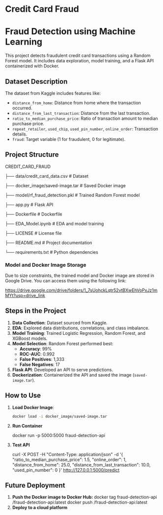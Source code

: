 # Credit Card Fraud

# Fraud Detection using Machine Learning

This project detects fraudulent credit card transactions using a Random Forest model. It includes  data exploration, model training, and a Flask API containerized with Docker.

## Dataset Description
The dataset from Kaggle includes features like:
- `distance_from_home`: Distance from home where the transaction occurred.
- `distance_from_last_transaction`: Distance from the last transaction.
- `ratio_to_median_purchase_price`: Ratio of transaction amount to median purchase price.
- `repeat_retailer`, `used_chip`, `used_pin_number`, `online_order`: Transaction details.
- `fraud`: Target variable (1 for fraudulent, 0 for legitimate).

## Project Structure

CREDIT_CARD_FRAUD

├── data/credit_card_data.csv # Dataset

├── docker_image/saved-image.tar # Saved Docker image

├── model/rf_fraud_detection.pkl # Trained Random Forest model

├── app.py # Flask API

├── Dockerfile # Dockerfile

├── EDA_Model.ipynb # EDA and model training

├── LICENSE # License file

├── README.md # Project documentation

└── requirements.txt # Python dependencies

### Model and Docker Image Storage

Due to size constraints, the trained model and Docker image are stored in Google Drive. You can access them using the following link:

https://drive.google.com/drive/folders/1_7sUohckLqtr52vtBXwEhVoPxJz1mMYt?usp=drive_link


## Steps in the Project
1. **Data Collection**: Dataset sourced from Kaggle.
2. **EDA**: Explored data distributions, correlations, and class imbalance.
3. **Model Training**: Trained Logistic Regression, Random Forest, and XGBoost models.
4. **Model Selection**: Random Forest performed best:
   - **Accuracy**: 99%
   - **ROC-AUC**: 0.992
   - **False Positives**: 1,333
   - **False Negatives**: 17
5. **Flask API**: Developed an API to serve predictions.
6. **Dockerization**: Containerized the API and saved the image (`saved-image.tar`).

## How to Use
1. **Load Docker Image**:
   
   ```bash
   docker load -i docker_image/saved-image.tar
   
3. **Run Container**
   
   docker run -p 5000:5000 fraud-detection-api
   
4. **Test API**
   
    curl -X POST -H "Content-Type: application/json" -d '{
    "ratio_to_median_purchase_price": 1.5,
    "online_order": 1,
    "distance_from_home": 25.0,
    "distance_from_last_transaction": 10.0,
    "used_pin_number": 0
    }' http://127.0.0.1:5000/predict

## Future Deployment
1. **Push the Docker image to Docker Hub:**
    docker tag fraud-detection-api <your-dockerhub-username>/fraud-detection-api:latest
    docker push <your-dockerhub-username>/fraud-detection-api:latest
2. **Deploy to a cloud platform**
